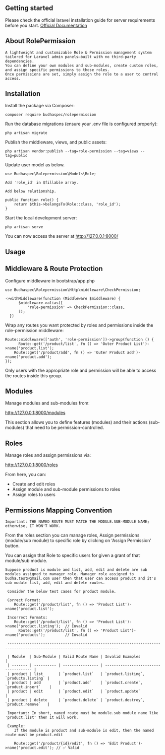 ## Getting started

Please check the official laravel installation guide for server requirements before you start. [Official Documentation](https://laravel.com/docs/11.x/installation)

## About RolePermission
	A lightweight and customizable Role & Permission management system tailored for Laravel admin panels—built with no third-party dependencies.
	You can define your own modules and sub-modules, create custom roles, and assign specific permissions to those roles.
	Once permissions are set, simply assign the role to a user to control access.

## Installation

Install the package via Composer:

```
composer require budhaspec/rolepermission
```

Run the database migrations (ensure your .env file is configured properly):

```
php artisan migrate
```

Publish the middleware, views, and public assets:

```
php artisan vendor:publish --tag=role-permission --tag=views --tag=public
```

Update user model as below.

```
use Budhaspec\Rolepermission\Models\Role;

Add 'role_id' in $fillable array.

Add below relationship.

public function role() {
    return $this->belongsTo(Role::class, 'role_id');
}
```

Start the local development server:

```
php artisan serve
```

You can now access the server at http://127.0.0.1:8000/

## Usage

## Middleware & Route Protection

Configure middleware in bootstrap/app.php

```
use Budhaspec\Rolepermission\Http\middleware\CheckPermission;

->withMiddleware(function (Middleware $middleware) {
      $middleware->alias([
          'role-permission' => CheckPermission::class,
      ]);
  })
```

Wrap any routes you want protected by roles and permissions inside the role-permission middleware:

```
Route::middleware(['auth', 'role-permission'])->group(function () {
	  Route::get('/product/list', fn () => 'Outer Product List')->name('product.list');
    Route::get('/product/add', fn () => 'Outer Product add')->name('product.add');
});
```

Only users with the appropriate role and permission will be able to access the routes inside this group.

## Modules

Manage modules and sub-modules from:

http://127.0.0.1:8000/modules

This section allows you to define features (modules) and their actions (sub-modules) that need to be permission-controlled.

## Roles

Manage roles and assign permissions via:

http://127.0.0.1:8000/roles

From here, you can:
  - Create and edit roles
  - Assign module and sub-module permissions to roles
  - Assign roles to users

## Permissions Mapping Convention

```
Important: THE NAMED ROUTE MUST MATCH THE MODULE.SUB-MODULE NAME; otherwise, IT WON'T WORK.
```

From the roles section you can manage roles, Assign permissions (module/sub module) to specific role by clicking on 'Assign Permission' button.  

You can assign that Role to specific users for given a grant of that module/sub module.

```
Suppose product is module and list, add, edit and delete are sub modules assigned to manager role. Manager role assigned to budha.test@gmail.com user then that user can access product and it's sub module list, add, edit and delete routes.

 Consider the below test cases for product module.

 Correct Format:
 	Route::get('/product/list', fn () => 'Product List')->name('product.list');

 Incorrect Formats:
  	Route::get('/product/list', fn () => 'Product List')->name('product.listing');  // Invalid
	  Route::get('/product/list', fn () => 'Product List')->name('products');         // Invalid

 ------------------------------------------------------------------------------------------------------------------------

 | Module  | Sub-Module | Valid Route Name | Invalid Examples                      |
 | ------- | ---------- | ---------------- | ------------------------------------- |
 | product | list       | `product.list`   | `product.listing`, `products.listing` |
 | product | add        | `product.add`    | `product.create`, `product.insert`    |
 | product | edit       | `product.edit`   | `product.update`                      |
 | product | delete     | `product.delete` | `product.destroy`, `product.remove`   |

 Important: In short, named route must be module.sub module name like 'product.list' then it will work.

 Example:
	If the module is product and sub-module is edit, then the named route must be product.edit

	Route::get('/product/{id}/edit', fn () => 'Edit Product')->name('product.edit'); // ✅ Valid
```
